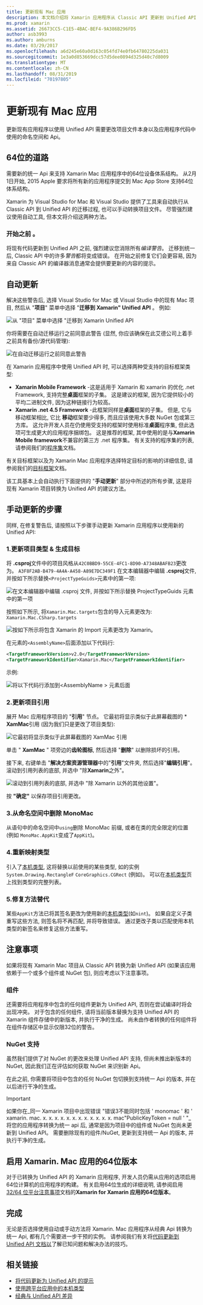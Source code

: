 ```yaml
---
title: 更新现有 Mac 应用
description: 本文档介绍将 Xamarin 应用程序从 Classic API 更新到 Unified API 时必须遵循的步骤。
ms.prod: xamarin
ms.assetid: 26673CC5-C1E5-4BAC-BEF4-9A386B296FD5
author: asb3993
ms.author: amburns
ms.date: 03/29/2017
ms.openlocfilehash: a6d245e60a0d163c054fd74e0fb64780225da031
ms.sourcegitcommit: 1e3a0d853669dcc57d5dee0894d325d40c7d8009
ms.translationtype: MT
ms.contentlocale: zh-CN
ms.lasthandoff: 08/31/2019
ms.locfileid: "70197805"
---
```

# <a name="updating-existing-mac-apps"></a>更新现有 Mac 应用

更新现有应用程序以使用 Unified API 需要更改项目文件本身以及应用程序代码中使用的命名空间和 Api。

## <a name="the-road-to-64-bits"></a>64位的道路

需要新的统一 Api 来支持 Xamarin Mac 应用程序中的64位设备体系结构。 从2月1日开始, 2015 Apple 要求将所有新的应用程序提交到 Mac App Store 支持64位体系结构。

Xamarin 为 Visual Studio for Mac 和 Visual Studio 提供了工具来自动执行从 Classic API 到 Unified API 的迁移过程, 也可以手动转换项目文件。 尽管强烈建议使用自动工具, 但本文将介绍这两种方法。

### <a name="before-you-start"></a>开始之前 。

将现有代码更新到 Unified API 之前, 强烈建议您消除所有*编译警告*。 迁移到统一后, Classic API 中的许多*警告*都将变成错误。 在开始之前修复它们会更容易, 因为来自 Classic API 的编译器消息通常会提供要更新的内容的提示。

## <a name="automated-updating"></a>自动更新

解决这些警告后, 选择 Visual Studio for Mac 或 Visual Studio 中的现有 Mac 项目, 然后从 "**项目**" 菜单中选择 "**迁移到 Xamarin" Unified API** 。 例如:

![](updating-mac-apps-images/beta-tool1.png "从 \"项目\" 菜单中选择 \"迁移到 Xamarin Unified API")

你将需要在自动迁移运行之前同意此警告 (显然, 你应该确保在此艾德公司上着手之前具有备份/源代码管理):

![](updating-mac-apps-images/migrate01.png "在自动迁移运行之前同意此警告")

在 Xamarin 应用程序中使用 Unified API 时, 可以选择两种受支持的目标框架类型:

- **Xamarin Mobile Framework** -这是适用于 Xamarin 和 xamarin 的优化 .net Framework, 支持完整**桌面**框架的子集。 这是建议的框架, 因为它提供较小的平均二进制文件, 因为这种链接行为较高。
- **Xamarin .net 4.5 Framework** -此框架同样是**桌面**框架的子集。 但是, 它与移动框架相比, 它比 **移动**框架要少得多, 而且应该使用大多数 NuGet 包或第三方库。 这允许开发人员在仍使用受支持的框架时使用标准**桌面**程序集, 但此选项可生成更大的应用程序捆绑包。 这是推荐的框架, 其中使用的是与**Xamarin Mobile framework**不兼容的第三方 .net 程序集。 有关支持的程序集的列表, 请参阅我们的[程序集](~/cross-platform/internals/available-assemblies.md)文档。

有关目标框架以及为 Xamarin Mac 应用程序选择特定目标的影响的详细信息, 请参阅我们的[目标框架](~/mac/platform/target-framework.md)文档。 

该工具基本上会自动执行下面提供的 "**手动更新**" 部分中所述的所有步骤, 这是将现有 Xamarin 项目转换为 Unified API 的建议方法。

## <a name="steps-to-update-manually"></a>手动更新的步骤

同样, 在修复警告后, 请按照以下步骤手动更新 Xamarin 应用程序以使用新的 Unified API:

### <a name="1-update-project-type--build-target"></a>1.更新项目类型 & 生成目标

将 **.csproj**文件中的项目风格从`42C0BBD9-55CE-4FC1-8D90-A7348ABAFB23`更改为。 `A3F8F2AB-B479-4A4A-A458-A89E7DC349F1` 在文本编辑器中编辑 **.csproj**文件, 并按如下所示替换`<ProjectTypeGuids>`元素中的第一项:

![](updating-mac-apps-images/csproj.png "在文本编辑器中编辑 .csproj 文件, 并按如下所示替换 ProjectTypeGuids 元素中的第一项")

按照如下所示, 将`Xamarin.Mac.targets`包含的导入元素更改为: `Xamarin.Mac.CSharp.targets`

![](updating-mac-apps-images/csproj2.png "按如下所示将包含 Xamarin 的 Import 元素更改为 Xamarin。")

在元素的`<AssemblyName>`后面添加以下代码行:

```xml
<TargetFrameworkVersion>v2.0</TargetFrameworkVersion>
<TargetFrameworkIdentifier>Xamarin.Mac</TargetFrameworkIdentifier>

```

示例:

![将以下代码行添加到\<AssemblyName > 元素后面](updating-mac-apps-images/csproj3.png)

### <a name="2-update-project-references"></a>2.更新项目引用

展开 Mac 应用程序项目的 "**引用**" 节点。 它最初将显示类似于此屏幕截图的 * **XamMac**引用 (因为我们只是更改了项目类型):

![](updating-mac-apps-images/references.png "它最初将显示类似于此屏幕截图的 XamMac 引用")

单击 " **XamMac** " 项旁边的**齿轮图标**, 然后选择 "**删除**" 以删除损坏的引用。

接下来, 右键单击 "**解决方案资源管理器**中的"**引用**"文件夹, 然后选择"**编辑引用**"。 滚动到引用列表的底部, 并选中 "除**Xamarin**之外"。

![](updating-mac-apps-images/references2.png "滚动到引用列表的底部, 并选中 \"除 Xamarin 以外的其他设置\"。")

按 **"确定"** 以保存项目引用更改。

### <a name="3-remove-monomac-from-namespaces"></a>3.从命名空间中删除 MonoMac

从语句中的命名空间中`using`删除 MonoMac 前缀, 或者在类的完全限定的位置 (例如 `MonoMac.AppKit`变成了`AppKit`)。

### <a name="4-remap-types"></a>4.重新映射类型

引入了[本机类型](~/cross-platform/macios/nativetypes.md), 这将替换以前使用的某些类型, 如的实例`System.Drawing.RectangleF` `CoreGraphics.CGRect` (例如)。 可以在[本机类型](~/cross-platform/macios/nativetypes.md)页上找到类型的完整列表。

### <a name="5-fix-method-overrides"></a>5.修复方法替代

某些`AppKit`方法已将其签名更改为使用新的[本机类型](~/cross-platform/macios/nativetypes.md)(如`nint`)。 如果自定义子类重写这些方法, 则签名将不再匹配, 并将导致错误。 通过更改子类以匹配使用本机类型的新签名来修复这些方法重写。 

## <a name="considerations"></a>注意事项

如果将现有 Xamarin Mac 项目从 Classic API 转换为新 Unified API (如果该应用依赖于一个或多个组件或 NuGet 包), 则应考虑以下注意事项。 

### <a name="components"></a>组件

还需要将应用程序中包含的任何组件更新为 Unified API, 否则在尝试编译时将会出现冲突。 对于包含的任何组件, 请将当前版本替换为支持 Unified API 的 Xamarin 组件存储中的新版本, 并执行干净的生成。 尚未由作者转换的任何组件将在组件存储区中显示仅限32位的警告。

### <a name="nuget-support"></a>NuGet 支持

虽然我们提供了对 NuGet 的更改来处理 Unified API 支持, 但尚未推出新版本的 NuGet, 因此我们正在评估如何获取 NuGet 来识别新 Api。 

在此之前, 你需要将项目中包含的任何 NuGet 包切换到支持统一 Api 的版本, 并在以后进行干净的生成。

> [!IMPORTANT]
> 如果你在_同一 Xamarin 项目中出现错误 "错误3不能同时包括 ' monomac ' 和 ' xamarin. mac. x. x. x. x. x. x. x. x. x. x. x. x. mac"PublicKeyToken = null ' "_ 将您的应用程序转换为统一 api 后, 通常是因为项目中的组件或 NuGet 包尚未更新到 Unified API。 需要删除现有的组件/NuGet, 更新到支持统一 Api 的版本, 并执行干净的生成。

## <a name="enabling-64-bit-builds-of-xamarinmac-apps"></a>启用 Xamarin. Mac 应用的64位版本

对于已转换为 Unified API 的 Xamarin 应用程序, 开发人员仍需从应用的选项启用64位计算机的应用程序的构建。 有关启用64位生成的详细说明, 请参阅启用[32/64 位平台注意事项](~/cross-platform/macios/32-and-64/index.md)文档的**Xamarin for Xamarin 应用的64位版本**。

## <a name="finishing-up"></a>完成

无论是否选择使用自动或手动方法将 Xamarin. Mac 应用程序从经典 Api 转换为统一 Api, 都有几个需要进一步干预的实例。 请参阅我们有关将[代码更新到 Unified API 文档以](~/cross-platform/macios/unified/updating-tips.md)了解已知问题和解决办法的技巧。

## <a name="related-links"></a>相关链接

- [将代码更新为 Unified API 的提示](~/cross-platform/macios/unified/updating-tips.md)
- [使用跨平台应用中的本机类型](~/cross-platform/macios/native-types-cross-platform.md)
- [经典与 Unified API 差异](https://github.com/xamarin/release-notes-archive/blob/master/release-notes/ios/api_changes/classic-vs-unified-8.6.0/index.md)
